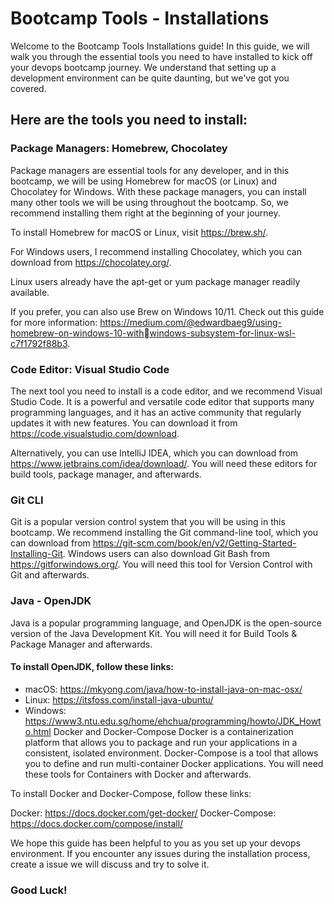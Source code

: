 
# Bootcamp Tools - Installations

Welcome to the Bootcamp Tools Installations guide! In this guide, we will walk you through the essential tools you need to have installed to kick off your devops bootcamp journey. We understand that setting up a development environment can be quite daunting, but we've got you covered. 

## Here are the tools you need to install:


### Package Managers: Homebrew, Chocolatey
Package managers are essential tools for any developer, and in this bootcamp, we will be using Homebrew for macOS (or Linux) and Chocolatey for Windows. With these package managers, you can install many other tools we will be using throughout the bootcamp. So, we recommend installing them right at the beginning of your journey.

To install Homebrew for macOS or Linux, visit https://brew.sh/. 

For Windows users, I recommend installing Chocolatey, which you can download from https://chocolatey.org/. 

Linux users already have the apt-get or yum package manager readily available. 

If you prefer, you can also use Brew on Windows 10/11. Check out this guide for more information: https://medium.com/@edwardbaeg9/using-homebrew-on-windows-10-withwindows-subsystem-for-linux-wsl-c7f1792f88b3.

### Code Editor: Visual Studio Code
The next tool you need to install is a code editor, and we recommend Visual Studio Code. It is a powerful and versatile code editor that supports many programming languages, and it has an active community that regularly updates it with new features. You can download it from https://code.visualstudio.com/download. 

Alternatively, you can use IntelliJ IDEA, which you can download from https://www.jetbrains.com/idea/download/. You will need these editors for build tools, package manager, and afterwards.

### Git CLI
Git is a popular version control system that you will be using in this bootcamp. We recommend installing the Git command-line tool, which you can download from https://git-scm.com/book/en/v2/Getting-Started-Installing-Git. Windows users can also download Git Bash from https://gitforwindows.org/. You will need this tool for Version Control with Git and afterwards.



### Java - OpenJDK
Java is a popular programming language, and OpenJDK is the open-source version of the Java Development Kit. You will need it for Build Tools & Package Manager and afterwards.

#### To install OpenJDK, follow these links:

* macOS: https://mkyong.com/java/how-to-install-java-on-mac-osx/
* Linux: https://itsfoss.com/install-java-ubuntu/
* Windows: https://www3.ntu.edu.sg/home/ehchua/programming/howto/JDK_Howto.html
Docker and Docker-Compose
Docker is a containerization platform that allows you to package and run your applications in a consistent, isolated environment. Docker-Compose is a tool that allows you to define and run multi-container Docker applications. You will need these tools for Containers with Docker and afterwards.

To install Docker and Docker-Compose, follow these links:

Docker: https://docs.docker.com/get-docker/
Docker-Compose: https://docs.docker.com/compose/install/

We hope this guide has been helpful to you as you set up your devops environment. If you encounter any issues during the installation process, create a issue we will discuss and try to solve it.

### Good Luck!